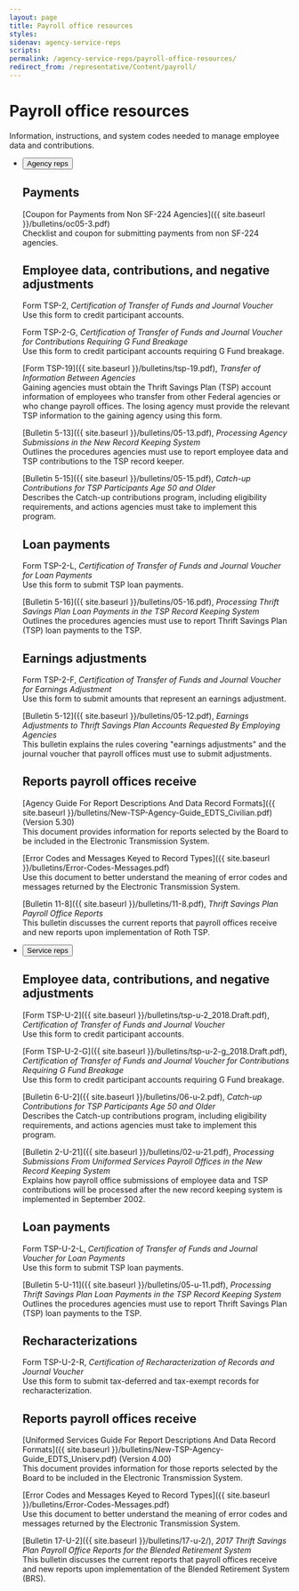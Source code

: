 ```yaml
---
layout: page
title: Payroll office resources
styles:
sidenav: agency-service-reps
scripts:
permalink: /agency-service-reps/payroll-office-resources/
redirect_from: /representative/Content/payroll/
---
```


# Payroll office resources

Information, instructions, and system codes needed to manage employee data and contributions.

<section class="payroll-resources">
<ul class="usa-accordion usa-tabs">
<li>
<button class="usa-accordion-button agency" aria-expanded="true" aria-controls="agency">Agency reps</button>
<div id="agency" class="usa-accordion-content" markdown="1">

## Payments

[Coupon for Payments from Non SF-224 Agencies]({{ site.baseurl }}/bulletins/oc05-3.pdf)   
Checklist and coupon for submitting payments from non SF-224 agencies.

## Employee data, contributions, and negative adjustments

<!-- [Form TSP-2]({{ site.baseurl }}/bulletins/tsp-2.pdf), _Certification of Transfer of Funds and Journal Voucher_   
Use this form to credit participant accounts. -->
Form TSP-2, _Certification of Transfer of Funds and Journal Voucher_   
Use this form to credit participant accounts.

<!-- [Form TSP-2-G]({{ site.baseurl }}/bulletins/tsp-2-g.pdf), _Certification of Transfer of Funds and Journal Voucher for Contributions Requiring G Fund Breakage_    
Use this form to credit participant accounts requiring G Fund breakage. -->
Form TSP-2-G, _Certification of Transfer of Funds and Journal Voucher for Contributions Requiring G Fund Breakage_   
Use this form to credit participant accounts requiring G Fund breakage.

[Form TSP-19]({{ site.baseurl }}/bulletins/tsp-19.pdf), _Transfer of Information Between Agencies_   
Gaining agencies must obtain the Thrift Savings Plan (TSP) account information of employees who transfer from other Federal agencies or who change payroll offices. The losing agency must provide the relevant TSP information to the gaining agency using this form.

[Bulletin 5-13]({{ site.baseurl }}/bulletins/05-13.pdf), _Processing Agency Submissions in the New Record Keeping System_   
Outlines the procedures agencies must use to report employee data and TSP contributions to the TSP record keeper.

[Bulletin 5-15]({{ site.baseurl }}/bulletins/05-15.pdf), _Catch-up Contributions for TSP Participants Age 50 and Older_   
Describes the Catch-up contributions program, including eligibility requirements, and actions agencies must take to implement this program.

## Loan payments

<!-- [Form TSP-2-L]({{ site.baseurl }}/bulletins/tsp-2-l.pdf), _Certification of Transfer of Funds and Journal Voucher for Loan Payments_   
Use this form to submit TSP loan payments. -->
Form TSP-2-L, _Certification of Transfer of Funds and Journal Voucher for Loan Payments_   
Use this form to submit TSP loan payments.

[Bulletin 5-16]({{ site.baseurl }}/bulletins/05-16.pdf), _Processing Thrift Savings Plan Loan Payments in the TSP Record Keeping System_   
Outlines the procedures agencies must use to report Thrift Savings Plan (TSP) loan payments to the TSP.

## Earnings adjustments

<!-- [Form TSP-2-F]({{ site.baseurl }}/bulletins/tsp-2-f.pdf), _Certification of Transfer of Funds and Journal Voucher for Earnings Adjustment_   
Use this form to submit amounts that represent an earnings adjustment. -->

Form TSP-2-F, _Certification of Transfer of Funds and Journal Voucher for Earnings Adjustment_   
Use this form to submit amounts that represent an earnings adjustment.

[Bulletin 5-12]({{ site.baseurl }}/bulletins/05-12.pdf), _Earnings Adjustments to Thrift Savings Plan Accounts Requested By Employing Agencies_   
This bulletin explains the rules covering "earnings adjustments" and the journal voucher that
payroll offices must use to submit adjustments.

## Reports payroll offices receive

[Agency Guide For Report Descriptions And Data Record Formats]({{ site.baseurl }}/bulletins/New-TSP-Agency-Guide_EDTS_Civilian.pdf) (Version 5.30)   
This document provides information for reports selected by the Board to be included in the Electronic Transmission System.

[Error Codes and Messages Keyed to Record Types]({{ site.baseurl }}/bulletins/Error-Codes-Messages.pdf)   
Use this document to better understand the meaning of error codes and messages returned by the Electronic Transmission System.

[Bulletin 11-8]({{ site.baseurl }}/bulletins/11-8.pdf), _Thrift Savings Plan Payroll Office Reports_   
This bulletin discusses the current reports that payroll offices receive and new reports upon implementation of Roth TSP.

</div>
</li>
<!-- SERVICE REPS -->
<li>
<button class="usa-accordion-button service" aria-expanded="false" aria-controls="service">Service reps</button>
<div id="service" class="usa-accordion-content" markdown="1">

## Employee data, contributions, and negative adjustments

[Form TSP-U-2]({{ site.baseurl }}/bulletins/tsp-u-2_2018.Draft.pdf), _Certification of Transfer of Funds and Journal Voucher_   
Use this form to credit participant accounts.

[Form TSP-U-2-G]({{ site.baseurl }}/bulletins/tsp-u-2-g_2018.Draft.pdf), _Certification of Transfer of Funds and Journal Voucher for Contributions Requiring G Fund Breakage_   
Use this form to credit participant accounts requiring G Fund breakage.

[Bulletin 6-U-2]({{ site.baseurl }}/bulletins/06-u-2.pdf), _Catch-up Contributions for TSP Participants Age 50 and Older_   
Describes the Catch-up contributions program, including eligibility requirements, and actions agencies must take to implement this program.

[Bulletin 2-U-21]({{ site.baseurl }}/bulletins/02-u-21.pdf), _Processing Submissions From Uniformed Services Payroll Offices in the New Record Keeping System_   
Explains how payroll office submissions of employee data and TSP contributions will be processed after the new record keeping system is implemented in September 2002.

## Loan payments

Form TSP-U-2-L, _Certification of Transfer of Funds and Journal Voucher for Loan Payments_   
Use this form to submit TSP loan payments.

[Bulletin 5-U-11]({{ site.baseurl }}/bulletins/05-u-11.pdf), _Processing Thrift Savings Plan Loan Payments in the TSP Record Keeping System_   
Outlines the procedures agencies must use to report Thrift Savings Plan (TSP) loan payments to the TSP.

## Recharacterizations

Form TSP-U-2-R, _Certification of Recharacterization of Records and Journal Voucher_   
Use this form to submit tax-deferred and tax-exempt records for recharacterization.

## Reports payroll offices receive

[Uniformed Services Guide For Report Descriptions And Data Record Formats]({{ site.baseurl }}/bulletins/New-TSP-Agency-Guide_EDTS_Uniserv.pdf) (Version 4.00)   
This document provides information for those reports selected by the Board to be included in the Electronic Transmission System.

[Error Codes and Messages Keyed to Record Types]({{ site.baseurl }}/bulletins/Error-Codes-Messages.pdf)   
Use this document to better understand the meaning of error codes and messages returned by the Electronic Transmission System.

[Bulletin 17-U-2]({{ site.baseurl }}/bulletins/17-u-2/), _2017 Thrift Savings Plan Payroll Office Reports for the Blended Retirement System_   
This bulletin discusses the current reports that payroll offices receive and new reports upon implementation of the Blended Retirement System (BRS).
</div>
</li>
</ul>
</section>

<!-- CONTENT END -->
